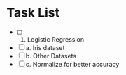 # Task List

- [ ] 1. Logistic Regression
- [ ] a. Iris dataset
- [ ] b. Other Datasets
- [ ] c. Normalize for better accuracy